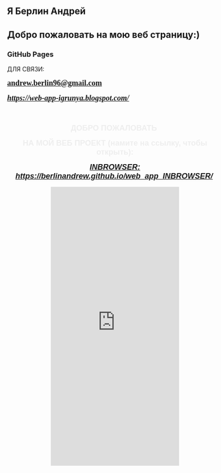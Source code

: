 <div id="ytWidget"></div><script src="https://translate.yandex.net/website-widget/v1/widget.js?widgetId=ytWidget&pageLang=en&widgetTheme=light&autoMode=false" type="text/javascript"></script>

## Я Берлин Андрей
## Добро пожаловать на мою веб страницу:)
### GitHub Pages
ДЛЯ СВЯЗИ:
<p>
  <span style="font-family: times; font-size: large;"><b><a href="mailto:andrew.berlin96@gmail.com" target="_blank">andrew.berlin96@gmail.com</a>&nbsp;
</b></span></p>

<p>
  <a href="https://web-app-igrunya.blogspot.com/" target="_blank"
    ><span style="font-family: times; font-size: large;"
      ><b><i>https://web-app-igrunya.blogspot.com/</i></b></span
    ></a
  >&nbsp;
</p>

<p style="text-align: center;">
  <span style="color: #3d85c6; font-family: arial; font-size: large;"
    ><b><br /></b
  ></span>
</p>
<p style="text-align: center;">
  <span style="color: #eeeeee;"
    ><span style="font-family: arial; font-size: large;"
      ><b>ДОБРО ПОЖАЛОВАТЬ&nbsp;</b></span
    >
  </span>
</p>
<p style="text-align: center;">
  <span style="color: #eeeeee; font-family: arial; font-size: large;"
    ><b>НА МОЙ ВЕБ ПРОЕКТ 
(намите на ссылку, чтобы открыть):</b></span
  >
</p>
<p style="text-align: center;">
  <span style="color: #9cd8f0;"
    ><span style="font-family: arial; font-size: large;"
      ><b
        ><i
          ><a href="https://berlinandrew.github.io/web_app_INBROWSER/"
            >INBROWSER: https://berlinandrew.github.io/web_app_INBROWSER/</a
          ></i
        ></b
      ></span
    >&nbsp;</span
  >
</p>
<div style="text-align: center;">
  <iframe
    align="center"
    frameborder="0"
    height="650px"
    name="iframe1"
    scrolling="auto"
    src="https://berlinandrew.github.io/web_app_INBROWSER/"
    width="300px"
  ></iframe>
</div>



